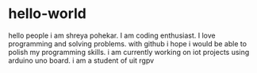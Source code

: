 # hello-world
hello people
i am shreya pohekar. I am coding enthusiast. I love programming and solving problems. with github i hope i would be able to polish my programming skills. i am currently working on iot projects using arduino uno board.
i am a student of uit rgpv
